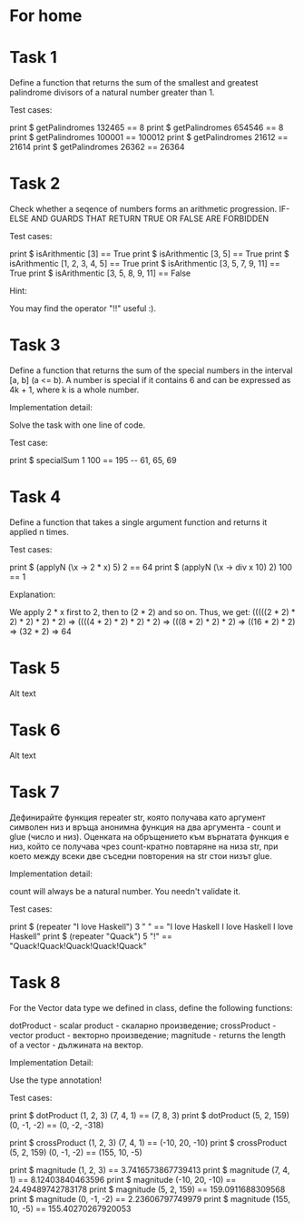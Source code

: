 # For home

# Task 1

Define a function that returns the sum of the smallest and greatest palindrome divisors of a natural number greater than 1.

Test cases:

print $ getPalindromes 132465 == 8
print $ getPalindromes 654546 == 8
print $ getPalindromes 100001 == 100012
print $ getPalindromes 21612 == 21614
print $ getPalindromes 26362 == 26364

# Task 2

Check whether a seqence of numbers forms an arithmetic progression.
IF-ELSE AND GUARDS THAT RETURN TRUE OR FALSE ARE FORBIDDEN

Test cases:

print $ isArithmentic [3] == True
print $ isArithmentic [3, 5] == True
print $ isArithmentic [1, 2, 3, 4, 5] == True
print $ isArithmentic [3, 5, 7, 9, 11] == True
print $ isArithmentic [3, 5, 8, 9, 11] == False

Hint:

You may find the operator "!!" useful :).

# Task 3

Define a function that returns the sum of the special numbers in the interval [a, b] (a <= b). A number is special if it contains 6 and can be expressed as 4k + 1, where k is a whole number.

Implementation detail:

Solve the task with one line of code.

Test case:

print $ specialSum 1 100 == 195 -- 61, 65, 69

# Task 4

Define a function that takes a single argument function and returns it applied n times.

Test cases:

print $ (applyN (\x -> 2 * x) 5) 2 == 64
print $ (applyN (\x -> div x 10) 2) 100 == 1

Explanation:

We apply 2 * x first to 2, then to (2 * 2) and so on. Thus, we get: (((((2 * 2) * 2) * 2) * 2) * 2) => ((((4 * 2) * 2) * 2) * 2) => (((8 * 2) * 2) * 2) => ((16 * 2) * 2) => (32 * 2) => 64

# Task 5

Alt text
# Task 6

Alt text

# Task 7

Дефинирайте функция repeater str, която получава като аргумент символен низ и връща анонимна функция на два аргумента - count и glue (число и низ). Оценката на обръщението към върнатата функция е низ, който се получава чрез count-кратно повтаряне на низа str, при което между всеки две съседни повторения на str стои низът glue.

Implementation detail:

count will always be a natural number. You needn't validate it.

Test cases:

print $ (repeater "I love Haskell") 3 " " == "I love Haskell I love Haskell I love Haskell"
print $ (repeater "Quack") 5 "!" == "Quack!Quack!Quack!Quack!Quack"

# Task 8

For the Vector data type we defined in class, define the following functions:

dotProduct   - scalar product                 - скаларно произведение;
crossProduct - vector product                 - векторно произведение;
magnitude    - returns the length of a vector - дължината на вектор.

Implementation Detail:

Use the type annotation!

Test cases:

print $ dotProduct (1, 2, 3) (7, 4, 1) == (7, 8, 3)
print $ dotProduct (5, 2, 159) (0, -1, -2) == (0, -2, -318)

print $ crossProduct (1, 2, 3) (7, 4, 1) == (-10, 20, -10)
print $ crossProduct (5, 2, 159) (0, -1, -2) == (155, 10, -5)

print $ magnitude (1, 2, 3) == 3.7416573867739413
print $ magnitude (7, 4, 1) == 8.12403840463596
print $ magnitude (-10, 20, -10) == 24.49489742783178
print $ magnitude (5, 2, 159) == 159.0911688309568
print $ magnitude (0, -1, -2) == 2.23606797749979
print $ magnitude (155, 10, -5) == 155.40270267920053

